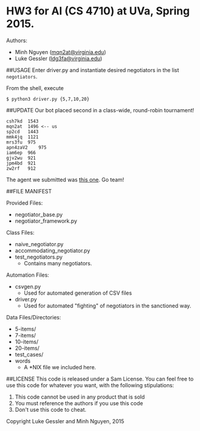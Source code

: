 # HW3 for AI (CS 4710) at UVa, Spring 2015.
Authors: 

* Minh Nguyen (mqn2at@virginia.edu)
* Luke Gessler (ldg3fa@virginia.edu)

##USAGE
Enter driver.py and instantiate desired negotiators in the list `negotiators`.

From the shell, execute

    $ python3 driver.py {5,7,10,20}
    
##UPDATE
Our bot placed second in a class-wide, round-robin tournament!

    csh7kd	1543
    mqn2at	1496 <-- us
    sp2cd	1443
    mmk4jq	1121
    mrs3fu	975
    apn4zaV2	975
    iam6ep	966
    gjv2wu	921
    jpm4bd	921
    zw2rf	912
    
The agent we submitted was [this one](https://github.com/lgessler/AIHW3/blob/master/submission/mqn2at_negotiator.py). Go team!

##FILE MANIFEST

Provided Files:
* negotiator_base.py
* negotiator_framework.py

Class Files:
* naive_negotiator.py
* accommodating_negotiator.py
* test_negotiators.py
  * Contains many negotiators.
    
Automation Files:
* csvgen.py
  * Used for automated generation of CSV files
* driver.py
  * Used for automated "fighting" of negotiators in the sanctioned way.

Data Files/Directories:
* 5-items/
* 7-items/
* 10-items/
* 20-items/
* test_cases/
* words
  * A *NIX file we included here.

##LICENSE
This code is released under a Sam License. You can feel free to use this code for whatever you want, with the following stipulations:

1. This code cannot be used in any product that is sold
2. You must reference the authors if you use this code
3. Don't use this code to cheat.

Copyright Luke Gessler and Minh Nguyen, 2015
